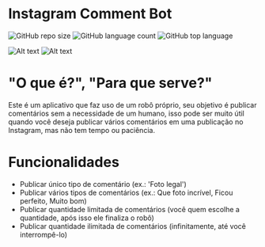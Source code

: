 # Instagram Comment Bot

![GitHub repo size](https://img.shields.io/github/repo-size/def-paulo/InstagramCommentBot?style=plastic)
![GitHub language count](https://img.shields.io/github/languages/count/def-paulo/InstagramCommentBot?style=plastic)
![GitHub top language](https://img.shields.io/github/languages/top/def-paulo/InstagramCommentBot?style=plastic)

![Alt text](https://github.com/def-paulo/InstagramCommentBot/blob/main/python_files_pt/media/mascote.png?raw=true "Mascote")
![Alt text](https://github.com/def-paulo/InstagramCommentBot/blob/main/python_files_pt/media/title.png?raw=true "Title")

# "O que é?", "Para que serve?"
  Este é um aplicativo que faz uso de um robô próprio, seu objetivo é publicar comentários sem a necessidade de um humano, isso pode ser muito útil quando você deseja publicar vários comentários em uma publicação no Instagram, mas não tem tempo ou paciência.    
  
# Funcionalidades
  - Publicar único tipo de comentário (ex.: 'Foto legal')
  - Publicar vários tipos de comentários (ex.: Que foto incrível, Ficou perfeito, Muito bom)
  - Publicar quantidade limitada de comentários  (você quem escolhe a quantidade, após isso ele finaliza o robô)
  - Publicar quantidade ilimitada de comentários (infinitamente, até você interrompê-lo)
